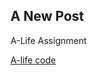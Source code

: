 ## A New Post

A-Life Assignment

[A-life code](https://editor.p5js.org/s1gr1dc/sketches/0JvN1l-Tt)

